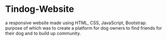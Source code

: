 # Tindog-Website
a responsive website made using HTML, CSS, JavaScript, Bootstrap. purpose of which was to create a platform for dog owners to find friends for their dog and to build up community. 
